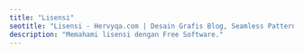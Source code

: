 ```yaml
---
title: "Lisensi"
seotitle: "Lisensi - Hervyqa.com | Desain Grafis Blog, Seamless Pattern, Ilustrasi, Inkscape, dan GNU/Linux."
description: "Memahami lisensi dengan Free Software."
---
```

